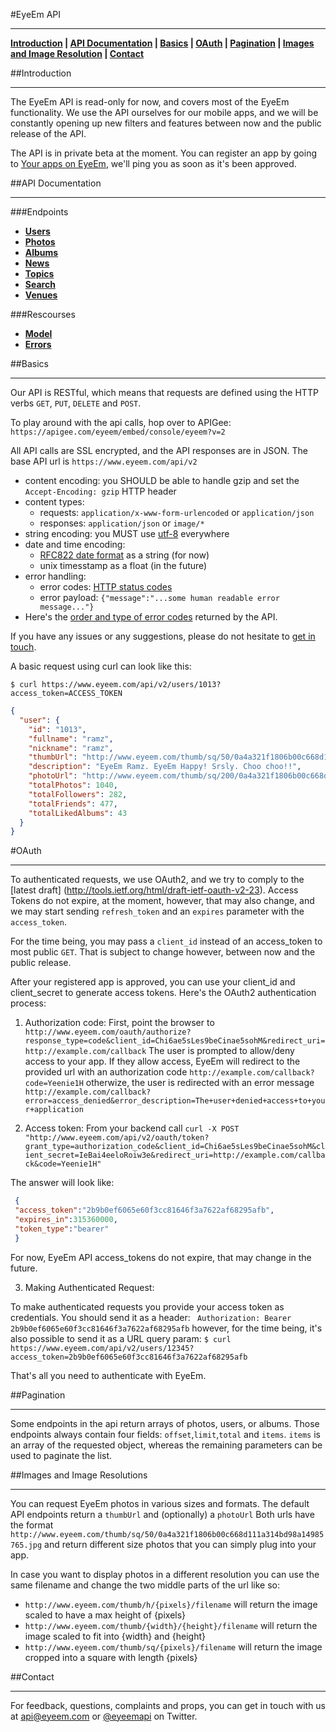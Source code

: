#EyeEm API
***
 **[Introduction](#introduction) | [API Documentation](#api-documentation) | [Basics](#basics) | [OAuth](#oauth) | [Pagination](#pagination) | [Images and Image Resolution](#images-and-image-resolutions) | [Contact](#contact)**

##Introduction
***

The EyeEm API is read-only for now, and covers most of the EyeEm functionality. We use the API ourselves for our mobile apps, and we will be constantly opening up new filters and features between now and the public release of the API.

The API is in private beta at the moment. You can register an app by going to [Your apps on EyeEm](http://eyeem.com/developers), we'll ping you as soon as it's been approved.

##API Documentation
***

###Endpoints

* **[Users](https://github.com/eyeem/API/tree/master/endpoints/users.md#files)** 
* **[Photos](https://github.com/eyeem/API/tree/master/endpoints/photos.md#files)**
* **[Albums](https://github.com/eyeem/API/tree/master/endpoints/albums.md#files)**
* **[News](https://github.com/eyeem/API/tree/master/endpoints/news.md#files)**
* **[Topics](https://github.com/eyeem/API/tree/master/endpoints/topics.md#files)**
* **[Search](https://github.com/eyeem/API/tree/master/endpoints/search.md#files)**
* **[Venues](https://github.com/eyeem/API/tree/master/endpoints/venues.md#files)**
  
###Rescourses
* **[Model](https://github.com/eyeem/API/tree/master/resources/model.md#files)**
* **[Errors](https://github.com/eyeem/API/tree/master/resources/errors.md#files)**


##Basics
***

Our API is RESTful, which means that requests are defined using the HTTP verbs `GET`, `PUT`, `DELETE` and `POST`. 

To play around with the api calls, hop over to APIGee: `https://apigee.com/eyeem/embed/console/eyeem?v=2`

All API calls are SSL encrypted, and the API responses are in JSON. The base API url is `https://www.eyeem.com/api/v2`

  * content encoding: you SHOULD be able to handle gzip and set the `Accept-Encoding: gzip` HTTP header
  * content types:
    * requests:  `application/x-www-form-urlencoded` or `application/json`
    * responses:  `application/json` or `image/*`
  * string encoding: you MUST use [utf-8](http://tools.ietf.org/html/rfc3629) everywhere
  * date and time encoding:  
    * [RFC822 date format](http://tools.ietf.org/html/rfc822) as a string (for now)
    * unix timesstamp as a float (in the future)
  * error handling:
    * error codes: [HTTP status codes](http://en.wikipedia.org/wiki/List_of_HTTP_status_codes)
    * error payload: `{"message":"...some human readable error message..."}`
  * Here's the [order and type of error codes](errors) returned by the API.

If you have any issues or any suggestions, please do not hesitate to [get in touch](mailto:api@eyeem.com).

A basic request using curl can look like this:

`$ curl https://www.eyeem.com/api/v2/users/1013?access_token=ACCESS_TOKEN`

```json
{
  "user": {
    "id": "1013",
    "fullname": "ramz",
    "nickname": "ramz",
    "thumbUrl": "http://www.eyeem.com/thumb/sq/50/0a4a321f1806b00c668d111a314bd98a14985765.jpg",
    "description": "EyeEm Ramz. EyeEm Happy! Srsly. Choo choo!!",
    "photoUrl": "http://www.eyeem.com/thumb/sq/200/0a4a321f1806b00c668d111a314bd98a14985765.jpg",
    "totalPhotos": 1040,
    "totalFollowers": 282,
    "totalFriends": 477,
    "totalLikedAlbums": 43
  }
}
```

#OAuth
***
To authenticated requests, we use OAuth2, and we try to comply to the [latest draft] (http://tools.ietf.org/html/draft-ietf-oauth-v2-23). Access Tokens do not expire, at the moment, however, that may also change, and we may start sending `refresh_token` and an `expires` parameter with the `access_token`.

For the time being, you may pass a `client_id` instead of an access_token to most public `GET`. That is subject to change however, between now and the public release.

After your registered app is approved, you can use your client_id and client_secret to generate access tokens. Here's the OAuth2 authentication process:

1) Authorization code:
First, point the browser to `http://www.eyeem.com/oauth/authorize?response_type=code&client_id=Chi6ae5sLes9beCinae5sohM&redirect_uri=http://example.com/callback`
The user is prompted to allow/deny access to your app. If they allow access, EyeEm will redirect to the provided url with an authorization code
`http://example.com/callback?code=Yeenie1H`
otherwize, the user is redirected with an error message
` http://example.com/callback?error=access_denied&error_description=The+user+denied+access+to+your+application`

2) Access token:
From your backend call
 `curl -X POST "http://www.eyeem.com/api/v2/oauth/token?grant_type=authorization_code&client_id=Chi6ae5sLes9beCinae5sohM&client_secret=IeBai4eeloRoiw3e&redirect_uri=http://example.com/callback&code=Yeenie1H"`

The answer will look like:
```json
 {
 "access_token":"2b9b0ef6065e60f3cc81646f3a7622af68295afb",
 "expires_in":315360000,
 "token_type":"bearer"
 }
```
For now, EyeEm API access_tokens do not expire, that may change in the future.

3) Making Authenticated Request:

 To make authenticated requests you provide your access token as credentials. You should send it as a header:
` Authorization: Bearer 2b9b0ef6065e60f3cc81646f3a7622af68295afb`
however, for the time being, it's also possible to send it as a  URL query param:
`$ curl https://www.eyeem.com/api/v2/users/12345?access_token=2b9b0ef6065e60f3cc81646f3a7622af68295afb`

That's all you need to authenticate with EyeEm.

##Pagination
***

Some endpoints in the api return arrays of photos, users, or albums. Those endpoints always contain four fields: `offset`,`limit`,`total` and `items`. `items` is an array of the requested object, whereas the remaining parameters can be used to paginate the list.

##Images and Image Resolutions
***

You can request EyeEm photos in various sizes and formats. The default API endpoints return a `thumbUrl` and (optionally) a `photoUrl`
Both urls have the format `http://www.eyeem.com/thumb/sq/50/0a4a321f1806b00c668d111a314bd98a14985765.jpg` and return different size photos that you can simply plug into your app. 

In case you want to display photos in a different resolution you can use the same filename and change the two middle parts of the url like so:
- `http://www.eyeem.com/thumb/h/{pixels}/filename` will return the image scaled to have a max height of {pixels}
- `http://www.eyeem.com/thumb/{width}/{height}/filename` will return the image scaled to fit into {width} and {height}
- `http://www.eyeem.com/thumb/sq/{pixels}/filename` will return the image cropped into a square with length {pixels}


##Contact
***

For feedback, questions, complaints and props, you can get in touch with us at [api@eyeem.com](mailto:api@eyeem.com) or [@eyeemapi](http://twitter.com/eyeemapi) on Twitter.
